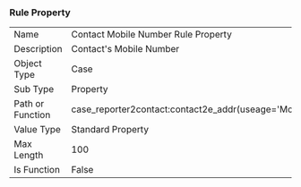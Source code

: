 ### Rule Property
|  |  |
| ------------- | ------------- |
| Name	| Contact Mobile Number Rule Property
| Description	| Contact's Mobile Number
| Object Type	| Case
| Sub Type	| Property
| Path or Function	| case_reporter2contact:contact2e_addr(useage='Mobile'):e_num
| Value Type	| Standard Property
| Max Length	| 100
| Is Function	| False
